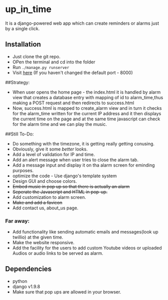 # up_in_time
It is a django-powered web app which can create reminders or alarms just by a single click.

## Installation
* Just clone the git repo.
* OPen the terminal and cd into the folder 
* Run ```./manage.py runserver```
* Visit [here](http://127.0.0.1:8000/alarm/) (If you haven't changed the default port - 8000)

##Strategy:
* When user opens the home page - the index.html it is handled by alarm view that creates a database entry with mapping of id to alarm_time,thus making a POST request and then redirects to success.html
* Now, success.html is mapped to create_alarm view and in turn it checks for the alarm_time written for the current IP address and it then displays the current time on the page and at the same time javascript can check for the alarm time and we can play the music.

##Still To-Do:

* Do something with the timezone, it is getting really getting conusing.
* Obviously, give it some *better* looks.
* Add a level of validation for IP and time.
* Add an alert message when user tries to close the alarm tab.
* Add a message input and display it on tha alarm screen for eminding purposes.
* optimize the code - Use django's template system
* Design GUI and choose colors.
* ~~Embed music in pop up so that there is actually an alarm~~
* ~~Seperate the Javascript and HTML in pop-up.~~
* Add customization to alarm screen.
* ~~Make and add a favicon~~
* Add contact us, about_us page.
	
### Far away:
* Add functionality like sending automatic emails and messages(look up twillio) at the given time.
* Make the website responsive.
* Add the facility for the users to add custom Youtube videos or uploaded Audios or audio links to be served as alarm.

## Dependencies

* python
* django v1.9.8
* Make sure that pop ups are allowed in your browser.

